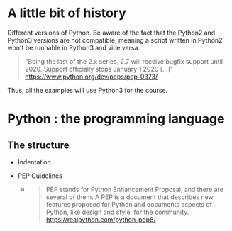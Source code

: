 # A little bit of history

Different versions of Python. Be aware of the fact that the Python2 and Python3 versions are not compatible, meaning a script written in Python2 won't be runnable in Python3 and vice versa.


>"Being the last of the 2.x series, 2.7 will receive bugfix support until 2020. Support officially stops January 1 2020 [...]"
https://www.python.org/dev/peps/pep-0373/

Thus, all the examples will use Python3 for the course.



# Python : the programming language

## The structure

- Indentation


- PEP Guidelines
    - > PEP stands for Python Enhancement Proposal, and there are several of them. A PEP is a document that describes new features proposed for Python and documents aspects of Python, like design and style, for the community.
    https://realpython.com/python-pep8/